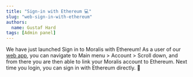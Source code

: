 ```yaml
---
title: "Sign-in with Ethereum 💻"
slug: "web-sign-in-with-ethereum"
authors:
  name: Gustaf Hard
tags: [Admin panel]
---
```


We have just launched Sign in to Moralis with Ethereum! As a user of our [web app](https://admin.moralis.io/), you can navigate to Main menu > Account > Scroll down, and from there you are then able to link your Moralis account to Ethereum. Next time you login, you can sign in with Ethereum directly. 🎉
